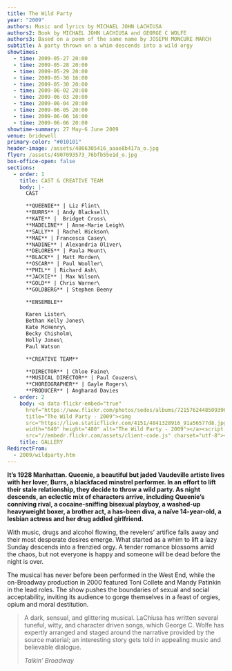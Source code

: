 ```yaml
---
title: The Wild Party
year: "2009"
authors: Music and lyrics by MICHAEL JOHN LACHIUSA
authors2: Book by MICHAEL JOHN LACHIUSA and GEORGE C WOLFE
authors3: Based on a poem of the same name by JOSEPH MONCURE MARCH
subtitle: A party thrown on a whim descends into a wild orgy
showtimes:
  - time: 2009-05-27 20:00
  - time: 2009-05-28 20:00
  - time: 2009-05-29 20:00
  - time: 2009-05-30 16:00
  - time: 2009-05-30 20:00
  - time: 2009-06-02 20:00
  - time: 2009-06-03 20:00
  - time: 2009-06-04 20:00
  - time: 2009-06-05 20:00
  - time: 2009-06-06 16:00
  - time: 2009-06-06 20:00
showtime-summary: 27 May-6 June 2009
venue: bridewell
primary-color: "#010101"
header-image: /assets/4866305416_aaae8b417a_o.jpg
flyer: /assets/4907093573_76bfb55e1d_o.jpg
box-office-open: false
sections:
  - order: 1
    title: CAST & CREATIVE TEAM
    body: |-
      CAST

      **QUEENIE** | Liz Flint\
      **BURRS** | Andy Blacksell\
      **KATE** |  Bridget Cross\
      **MADELINE** | Anne-Marie Leigh\
      **SALLY** | Rachel Hickson\
      **MAE** | Francesca Casey\
      **NADINE** | Alexandria Oliver\
      **DELORES** | Paula Mount\
      **BLACK** | Matt Morden\
      **OSCAR** | Paul Wooller\
      **PHIL** | Richard Ash\
      **JACKIE** | Max Wilson\
      **GOLD** | Chris Warner\
      **GOLDBERG** | Stephen Beeny

      **ENSEMBLE**

      Karen Lister\
      Bethan Kelly Jones\
      Kate McHenry\
      Becky Chisholm\
      Holly Jones\
      Paul Watson

      **CREATIVE TEAM**

      **DIRECTOR** | Chloe Faine\
      **MUSICAL DIRECTOR** | Paul Couzens\
      **CHOREOGRAPHER** | Gayle Rogers\
      **PRODUCER** | Angharad Davies
  - order: 2
    body: <a data-flickr-embed="true"
      href="https://www.flickr.com/photos/sedos/albums/72157624485093969"
      title="The Wild Party - 2009"><img
      src="https://live.staticflickr.com/4151/4841328916_91a56577d8.jpg"
      width="640" height="480" alt="The Wild Party - 2009"></a><script async
      src="//embedr.flickr.com/assets/client-code.js" charset="utf-8"></script>
    title: GALLERY
RedirectFrom:
  - 2009/wildparty.htm
---
```

**It’s 1928 Manhattan. Queenie, a beautiful but jaded Vaudeville artiste lives with her lover, Burrs, a blackfaced minstrel performer. In an effort to lift their stale relationship, they decide to throw a wild party. As night descends, an eclectic mix of characters arrive, including Queenie’s conniving rival, a cocaine-sniffing bisexual playboy, a washed-up heavyweight boxer, a brother act, a has-been diva, a naïve 14-year-old, a lesbian actress and her drug addled girlfriend.**

With music, drugs and alcohol flowing, the revelers’ artifice falls away and their most desperate desires emerge. What started as a whim to lift a lazy Sunday descends into a frenzied orgy. A tender romance blossoms amid the chaos, but not everyone is happy and someone will be dead before the night is over.

The musical has never before been performed in the West End, while the on-Broadway production in 2000 featured Toni Collete and Mandy Patinkin in the lead roles. The show pushes the boundaries of sexual and social acceptability, inviting its audience to gorge themselves in a feast of orgies, opium and moral destitution.

>A dark, sensual, and glittering musical. LaChiusa has written several tuneful, witty, and character driven songs, which George C. Wolfe has expertly arranged and staged around the narrative provided by the source material; an interesting story gets told in appealing music and believable dialogue.
><footer><cite>Talkin’ Broadway</cite></footer>
